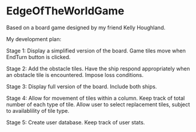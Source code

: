 # EdgeOfTheWorldGame

Based on a board game designed by my friend Kelly Houghland.

My development plan:

Stage 1:
Display a simplified version of the board.
Game tiles move when EndTurn button is clicked.
  
Stage 2:
Add the obstacle tiles.
Have the ship respond appropriately when an obstacle tile is encountered.
Impose loss conditions.

Stage 3:
Display full version of the board.
Include both ships.

Stage 4:
Allow for movement of tiles within a column.
Keep track of total number of each type of tile.
Allow user to select replacement tiles, subject to availablility of tile type.

Stage 5:
Create user database.
Keep track of user stats.

